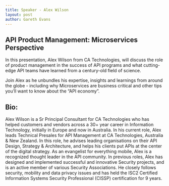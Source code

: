 ```yaml
---
title: Speaker - Alex Wilson
layout: post
author: Gareth Evans
---
```


## API Product Management: Microservices Perspective
 
In this presentation, Alex Wilson from CA Technologies, will discuss the role of product management in the success of API programs and what cutting-edge API teams have learned from a century-old field of science. 

Join Alex as he unbundles his expertise, insights and learnings from around the globe - including why Microservices are business critical and other tips you’ll want to know about the “API economy”.
 
## Bio:

Alex Wilson is a Sr Principal Consultant for CA Technologies who has helped customers and vendors across a 30+ year career in Information Technology, initially in Europe and now in Australia.  In his current role, Alex leads Technical Presales for API Management at CA Technologies, Australia & New Zealand. In this role, he advises leading organisations on their API Design, Strategy & Architecture, and helps his clients put APIs at the center of the digital strategy. As an evangelist for everything mobile, Alex is a recognized thought leader in the API community.   In previous roles, Alex has designed and implemented successful and innovative Security projects, and is an active member of various Security Associations. He closely follows security, mobility and data privacy issues and has held the ISC2 Certified Information Systems Security Professional (CISSP) certification for 9 years.